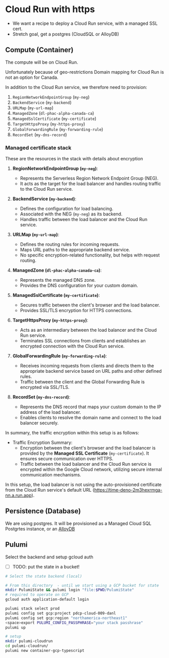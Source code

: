 # Cloud Run with https

- We want a recipe to deploy a Cloud Run service, with a managed SSL cert.
- Stretch goal, get a postgres (CloudSQL or AlloyDB)

## Compute (Container)

The compute will be on Cloud Run.

Unfortunately because of geo-restrictions Domain mapping for Cloud Run is not an option for Canada.

In addition to the Cloud Run service, we therefore need to provision:

1. `RegionNetworkEndpointGroup` (`my-neg`)
2. `BackendService` (`my-backend`)
3. `URLMap` (`my-url-map`)
4. `ManagedZone` (`dl-phac-alpha-canada-ca`)
5. `ManagedSslCertificate` (`my-certificate`)
6. `TargetHttpsProxy` (`my-https-proxy`)
7. `GlobalForwardingRule` (`my-forwarding-rule`)
8. `RecordSet` (`my-dns-record`)

### Managed certificate stack

These are the resources in the stack with details about encryption

1. **RegionNetworkEndpointGroup (`my-neg`)**:
   - Represents the Serverless Region Network Endpoint Group (NEG).
   - It acts as the target for the load balancer and handles routing traffic to the Cloud Run service.

2. **BackendService (`my-backend`)**:
   - Defines the configuration for load balancing.
   - Associated with the NEG (`my-neg`) as its backend.
   - Handles traffic between the load balancer and the Cloud Run service.

3. **URLMap (`my-url-map`)**:
   - Defines the routing rules for incoming requests.
   - Maps URL paths to the appropriate backend service.
   - No specific encryption-related functionality, but helps with request routing.

4. **ManagedZone (`dl-phac-alpha-canada-ca`)**:
   - Represents the managed DNS zone.
   - Provides the DNS configuration for your custom domain.

5. **ManagedSslCertificate (`my-certificate`)**:
   - Secures traffic between the client's browser and the load balancer.
   - Provides SSL/TLS encryption for HTTPS connections.

6. **TargetHttpsProxy (`my-https-proxy`)**:
   - Acts as an intermediary between the load balancer and the Cloud Run service.
   - Terminates SSL connections from clients and establishes an encrypted connection with the Cloud Run service.

7. **GlobalForwardingRule (`my-forwarding-rule`)**:
   - Receives incoming requests from clients and directs them to the appropriate backend service based on URL paths and other defined rules.
   - Traffic between the client and the Global Forwarding Rule is encrypted via SSL/TLS.

8. **RecordSet (`my-dns-record`)**:
   - Represents the DNS record that maps your custom domain to the IP address of the load balancer.
   - Enables clients to resolve the domain name and connect to the load balancer securely.

In summary, the traffic encryption within this setup is as follows:

- Traffic Encryption Summary:
  - Encryption between the client's browser and the load balancer is provided by the **Managed SSL Certificate** (`my-certificate`). It ensures secure communication over HTTPS.
  - Traffic between the load balancer and the Cloud Run service is encrypted within the Google Cloud network, utilizing secure internal communication mechanisms.
  
In this setup, the load balancer is not using the auto-provisioned certificate from the Cloud Run service's default URL (https://time-deno-2m3hexrmga-nn.a.run.app).

## Persistence (Database)

We are using postgres. It will be provisioned as a Managed Cloud SQL Postgrtes instance, or an [AlloyDB](https://cloud.google.com/alloydb)

## Pulumi

Select the backend and setup gcloud auth

- [ ] TODO: put the state in a bucket!

```bash
# Select the state backend (local)

# From this directory  - until we start using a GCP bucket for state
mkdir PulumiState && pulumi login "file:$PWD/PulumiState"
# required to operate on GCP
gcloud auth application-default login

pulumi stack select prod
pulumi config set gcp:project pdcp-cloud-009-danl
pulumi config set gcp:region "northamerica-northeast1"
<space>export PULUMI_CONFIG_PASSPHRASE="your stack passhrase"
pulumi up
```

```bash
# setup
mkdir pulumi-cloudrun
cd pulumi-cloudrun/
pulumi new container-gcp-typescript
```
